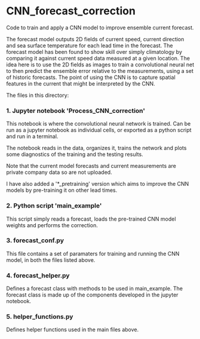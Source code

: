 # CNN_forecast_correction
Code to train and apply a CNN model to improve ensemble current forecast.

The forecast model outputs 2D fields of current speed, current direction and sea surface temperature for each lead time in the forecast. The forecast model has been found to show skill over simply climatology by comparing it against current speed data measured at a given location. The idea here is to use the 2D fields as images to train a convolutional neural net to then predict the ensemble error relative to the measurements, using a set of historic forecasts. The point of using the CNN is to capture spatial features in the current that might be interpreted by the CNN. 



The files in this directory:

### 1. Jupyter notebook 'Process_CNN_correction'
  This notebook is where the convolutional neural network is trained. Can be run as a jupyter notebook as individual cells, or exported as a python script and run in a terminal. 
  
  The notebook reads in the data, organizes it, trains the network and plots some diagnostics of the training and the testing results.
  
  Note that the current model forecasts and current measurements are private company data so are not uploaded.
  
  I have also added a '*_pretraining' version which aims to improve the CNN models by pre-training it on other lead times.


### 2. Python script 'main_example'
  This script simply reads a forecast, loads the pre-trained CNN model weights and performs the correction.
  
### 3. forecast_conf.py
  This file contains a set of paramaters for training and running the CNN model, in both the files listed above.
  
### 4. forecast_helper.py
  Defines a forecast class with methods to be used in main_example. The forecast class is made up of the components developed in the jupyter notebook.
  
### 5. helper_functions.py
  Defines helper functions used in the main files above.
